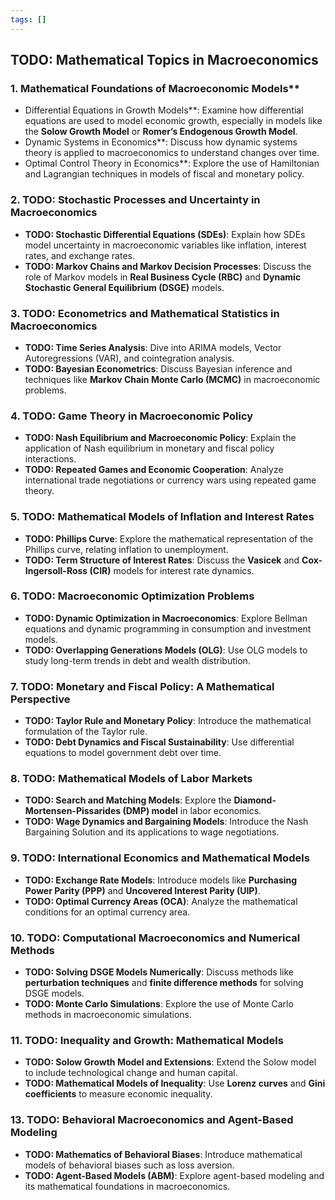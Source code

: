 ```yaml
---
tags: []
---
```


## TODO: Mathematical Topics in Macroeconomics

### 1. Mathematical Foundations of Macroeconomic Models**
   -  Differential Equations in Growth Models**: Examine how differential equations are used to model economic growth, especially in models like the **Solow Growth Model** or **Romer’s Endogenous Growth Model**.
   - Dynamic Systems in Economics**: Discuss how dynamic systems theory is applied to macroeconomics to understand changes over time.
   - Optimal Control Theory in Economics**: Explore the use of Hamiltonian and Lagrangian techniques in models of fiscal and monetary policy.

### 2. **TODO: Stochastic Processes and Uncertainty in Macroeconomics**
   - **TODO: Stochastic Differential Equations (SDEs)**: Explain how SDEs model uncertainty in macroeconomic variables like inflation, interest rates, and exchange rates.
   - **TODO: Markov Chains and Markov Decision Processes**: Discuss the role of Markov models in **Real Business Cycle (RBC)** and **Dynamic Stochastic General Equilibrium (DSGE)** models.

### 3. **TODO: Econometrics and Mathematical Statistics in Macroeconomics**
   - **TODO: Time Series Analysis**: Dive into ARIMA models, Vector Autoregressions (VAR), and cointegration analysis.
   - **TODO: Bayesian Econometrics**: Discuss Bayesian inference and techniques like **Markov Chain Monte Carlo (MCMC)** in macroeconomic problems.

### 4. **TODO: Game Theory in Macroeconomic Policy**
   - **TODO: Nash Equilibrium and Macroeconomic Policy**: Explain the application of Nash equilibrium in monetary and fiscal policy interactions.
   - **TODO: Repeated Games and Economic Cooperation**: Analyze international trade negotiations or currency wars using repeated game theory.

### 5. **TODO: Mathematical Models of Inflation and Interest Rates**
   - **TODO: Phillips Curve**: Explore the mathematical representation of the Phillips curve, relating inflation to unemployment.
   - **TODO: Term Structure of Interest Rates**: Discuss the **Vasicek** and **Cox-Ingersoll-Ross (CIR)** models for interest rate dynamics.

### 6. **TODO: Macroeconomic Optimization Problems**
   - **TODO: Dynamic Optimization in Macroeconomics**: Explore Bellman equations and dynamic programming in consumption and investment models.
   - **TODO: Overlapping Generations Models (OLG)**: Use OLG models to study long-term trends in debt and wealth distribution.

### 7. **TODO: Monetary and Fiscal Policy: A Mathematical Perspective**
   - **TODO: Taylor Rule and Monetary Policy**: Introduce the mathematical formulation of the Taylor rule.
   - **TODO: Debt Dynamics and Fiscal Sustainability**: Use differential equations to model government debt over time.

### 8. **TODO: Mathematical Models of Labor Markets**
   - **TODO: Search and Matching Models**: Explore the **Diamond-Mortensen-Pissarides (DMP) model** in labor economics.
   - **TODO: Wage Dynamics and Bargaining Models**: Introduce the Nash Bargaining Solution and its applications to wage negotiations.

### 9. **TODO: International Economics and Mathematical Models**
   - **TODO: Exchange Rate Models**: Introduce models like **Purchasing Power Parity (PPP)** and **Uncovered Interest Parity (UIP)**.
   - **TODO: Optimal Currency Areas (OCA)**: Analyze the mathematical conditions for an optimal currency area.

### 10. **TODO: Computational Macroeconomics and Numerical Methods**
   - **TODO: Solving DSGE Models Numerically**: Discuss methods like **perturbation techniques** and **finite difference methods** for solving DSGE models.
   - **TODO: Monte Carlo Simulations**: Explore the use of Monte Carlo methods in macroeconomic simulations.

### 11. **TODO: Inequality and Growth: Mathematical Models**
   - **TODO: Solow Growth Model and Extensions**: Extend the Solow model to include technological change and human capital.
   - **TODO: Mathematical Models of Inequality**: Use **Lorenz curves** and **Gini coefficients** to measure economic inequality.





### 13. **TODO: Behavioral Macroeconomics and Agent-Based Modeling**
   - **TODO: Mathematics of Behavioral Biases**: Introduce mathematical models of behavioral biases such as loss aversion.
   - **TODO: Agent-Based Models (ABM)**: Explore agent-based modeling and its mathematical foundations in macroeconomics.


